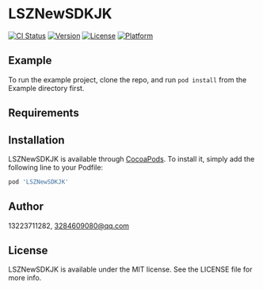# LSZNewSDKJK

[![CI Status](https://img.shields.io/travis/13223711282/LSZNewSDKJK.svg?style=flat)](https://travis-ci.org/13223711282/LSZNewSDKJK)
[![Version](https://img.shields.io/cocoapods/v/LSZNewSDKJK.svg?style=flat)](https://cocoapods.org/pods/LSZNewSDKJK)
[![License](https://img.shields.io/cocoapods/l/LSZNewSDKJK.svg?style=flat)](https://cocoapods.org/pods/LSZNewSDKJK)
[![Platform](https://img.shields.io/cocoapods/p/LSZNewSDKJK.svg?style=flat)](https://cocoapods.org/pods/LSZNewSDKJK)

## Example

To run the example project, clone the repo, and run `pod install` from the Example directory first.

## Requirements

## Installation

LSZNewSDKJK is available through [CocoaPods](https://cocoapods.org). To install
it, simply add the following line to your Podfile:

```ruby
pod 'LSZNewSDKJK'
```

## Author

13223711282, 3284609080@qq.com

## License

LSZNewSDKJK is available under the MIT license. See the LICENSE file for more info.
